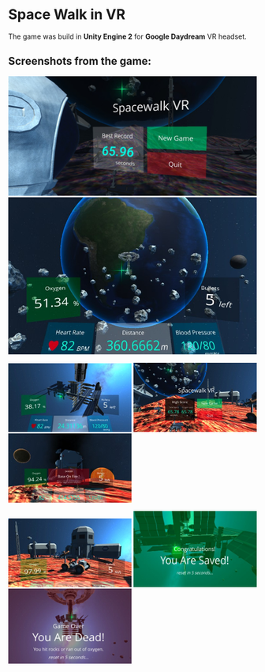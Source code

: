 # Space Walk in VR
The game was build in **Unity Engine 2** for **Google Daydream** VR headset.

## Screenshots from the game:  

<img src="images/main_screen.jpg" />  
<img src="images/outer_space.jpg" />
  
<img src="images/space_ship.jpg" width="250"/> <img src="images/main_menu.jpg" width="250"/> <img src="images/broken_lander.jpg" width="250"/>

<img src="images/general_view.jpg" width="250"/> <img src="images/success_screen.jpg" width="250"/> <img src="images/dead_screen.jpg" width="250"/>
